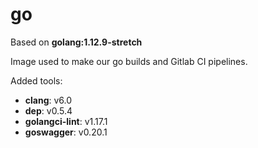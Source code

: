 # go

Based on **golang:1.12.9-stretch**

Image used to make our go builds and Gitlab CI pipelines.

Added tools:

- **clang**: v6.0
- **dep**: v0.5.4
- **golangci-lint**: v1.17.1
- **goswagger**: v0.20.1
